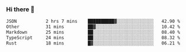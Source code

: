 ### Hi there 👋

<!--
**WShiBin/WShiBin** is a ✨ _special_ ✨ repository because its `README.md` (this file) appears on your GitHub profile.

Here are some ideas to get you started:

- 🔭 I’m currently working on ...
- 🌱 I’m currently learning ...
- 👯 I’m looking to collaborate on ...
- 🤔 I’m looking for help with ...
- 💬 Ask me about ...
- 📫 How to reach me: ...
- 😄 Pronouns: ...
- ⚡ Fun fact: ...
-->

<!--START_SECTION:waka-->

```txt
JSON           2 hrs 7 mins    ██████████▓░░░░░░░░░░░░░░   42.90 %
Other          31 mins         ██▓░░░░░░░░░░░░░░░░░░░░░░   10.42 %
Markdown       25 mins         ██░░░░░░░░░░░░░░░░░░░░░░░   08.40 %
TypeScript     24 mins         ██░░░░░░░░░░░░░░░░░░░░░░░   08.32 %
Rust           18 mins         █▓░░░░░░░░░░░░░░░░░░░░░░░   06.21 %
```

<!--END_SECTION:waka-->
